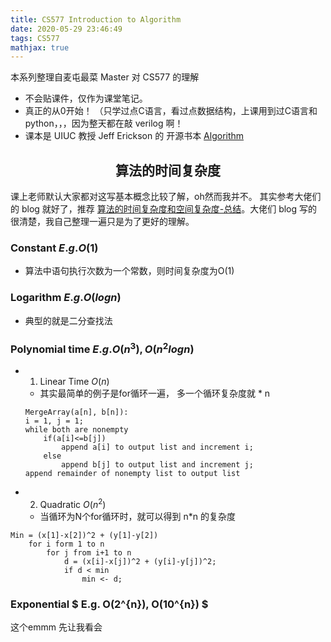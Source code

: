 ```yaml
---
title: CS577 Introduction to Algorithm
date: 2020-05-29 23:46:49
tags: CS577
mathjax: true
---
```

本系列整理自麦屯最菜 Master 对 CS577 的理解
* 不会贴课件，仅作为课堂笔记。
* 真正的从0开始！ （只学过点C语言，看过点数据结构，上课用到过C语言和 python，，，因为整天都在敲 verilog 啊！
* 课本是 UIUC 教授 Jeff Erickson 的 开源书本 [Algorithm](http://jeffe.cs.illinois.edu/teaching/algorithms/)
<!--more-->
## <center>算法的时间复杂度<center>

课上老师默认大家都对这写基本概念比较了解，oh然而我并不。
其实参考大佬们的 blog 就好了，推荐 [算法的时间复杂度和空间复杂度-总结](https://blog.csdn.net/zolalad/article/details/11848739)。大佬们 blog 写的很清楚，我自己整理一遍只是为了更好的理解。

### Constant $E.g. O(1)$

* 算法中语句执行次数为一个常数，则时间复杂度为O(1)

### Logarithm $E.g. O(log n)$

* 典型的就是二分查找法

### Polynomial time $E.g. O(n^{3}), O(n^{2}log n)$

* 1. Linear Time $O(n)$
  *  其实最简单的例子是for循环一遍， 多一个循环复杂度就 * n
  
    ```
    MergeArray(a[n], b[n]):
    i = 1, j = 1;
    while both are nonempty
        if(a[i]<=b[j])
            append a[i] to output list and increment i;
        else 
            append b[j] to output list and increment j;
    append remainder of nonempty list to output list 
    ```

* 2. Quadratic $O(n^{2})$
  * 当循环为N个for循环时，就可以得到 n*n 的复杂度
```
Min = (x[1]-x[2])^2 + (y[1]-y[2])
    for i form 1 to n
        for j from i+1 to n
            d = (x[i]-x[j])^2 + (y[i]-y[j])^2;
            if d < min
                min <- d;
```

### Exponential $ E.g. O(2^{n}), O(10^{n}) $
 这个emmm 先让我看会
